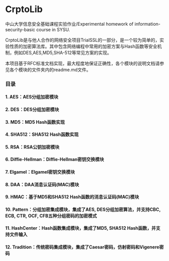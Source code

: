 # CrptoLib
中山大学信息安全基础课程实验作业/Experimental homework of information-security-basic course in SYSU.

CrptoLib是与他人合作的网络安全项目TrialSSL的一部分，是一个较为简单的，实验性质的加密算法库。其中包含网络编程中常用的加密方案与Hash函数等安全机制，例如DES,AES,MD5,SHA-512等常见方案的实现。

本项目基于RFC标准文档实现，最大程度地保证正确性，各个模块的说明文档请参见各个模块的文件夹内的readme.md文件。

### 目录
#### 1. AES：AES分组加密模块
#### 2. DES：DES分组加密模块
#### 3. MD5：MD5 Hash函数实现
#### 4. SHA512：SHA512 Hash函数实现
#### 5. RSA：RSA公钥加密模块
#### 6. Diffie-Hellman：Diffie-Hellman密钥交换模块
#### 7. Elgamel：Elgamel密钥交换模块
#### 8. DAA：DAA消息认证码(MAC)模块 
#### 9. HMAC：基于MD5和SHA512 Hash函数的消息认证码(MAC)模块
#### 10. Pattern：分组加密集成模块，集成了AES, DES分组加密算法，并支持CBC, ECB, CTR, OCF, CFB五种分组密码的加密模式
#### 11. HashCenter：Hash函数集成模块，集成了MD5, SHA512 Hash函数，并支持文件输入
#### 12. Tradition：传统密码集成模块，集成了Caesar密码，仿射密码和Vigenere密码

